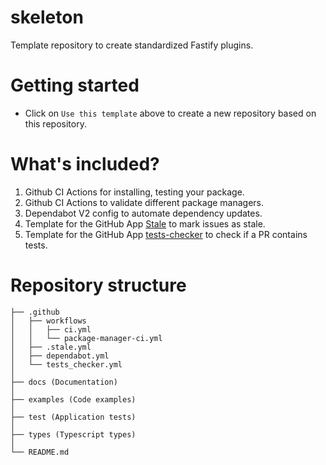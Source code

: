 # skeleton

Template repository to create standardized Fastify plugins.

# Getting started

- Click on `Use this template` above to create a new repository based on this repository.

# What's included?

1. Github CI Actions for installing, testing your package.
2. Github CI Actions to validate different package managers.
3. Dependabot V2 config to automate dependency updates.
4. Template for the GitHub App [Stale](https://github.com/apps/stale) to mark issues as stale.
5. Template for the GitHub App [tests-checker](https://github.com/apps/tests-checker) to check if a PR contains tests.

# Repository structure

```
├── .github
│   ├── workflows
│   │   ├── ci.yml
│   │   └── package-manager-ci.yml
│   ├── .stale.yml
│   ├── dependabot.yml
│   └── tests_checker.yml
│
├── docs (Documentation)
│
├── examples (Code examples)
│
├── test (Application tests)
│
├── types (Typescript types)
│
└── README.md
```
